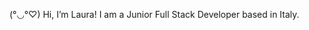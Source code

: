  (°◡°♡)  Hi, I’m Laura!
 I am a Junior Full Stack Developer based in Italy.


<!---
lauraoliveri/lauraoliveri is a ✨ special ✨ repository because its `README.md` (this file) appears on your GitHub profile.
You can click the Preview link to take a look at your changes.
--->
